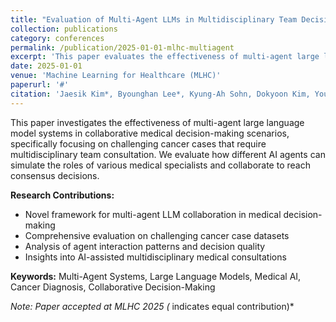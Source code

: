 ```yaml
---
title: "Evaluation of Multi-Agent LLMs in Multidisciplinary Team Decision-Making for Challenging Cancer Cases"
collection: publications
category: conferences
permalink: /publication/2025-01-01-mlhc-multiagent
excerpt: 'This paper evaluates the effectiveness of multi-agent large language models in collaborative medical decision-making for complex cancer cases, investigating how AI agents can simulate multidisciplinary team dynamics.'
date: 2025-01-01
venue: 'Machine Learning for Healthcare (MLHC)'
paperurl: '#'
citation: 'Jaesik Kim*, Byounghan Lee*, Kyung-Ah Sohn, Dokyoon Kim, Young Chan Lee. (2025). &quot;Evaluation of Multi-Agent LLMs in Multidisciplinary Team Decision-Making for Challenging Cancer Cases.&quot; <i>Machine Learning for Healthcare (MLHC)</i>.'
---
```


This paper investigates the effectiveness of multi-agent large language model systems in collaborative medical decision-making scenarios, specifically focusing on challenging cancer cases that require multidisciplinary team consultation. We evaluate how different AI agents can simulate the roles of various medical specialists and collaborate to reach consensus decisions.

**Research Contributions:**
- Novel framework for multi-agent LLM collaboration in medical decision-making
- Comprehensive evaluation on challenging cancer case datasets  
- Analysis of agent interaction patterns and decision quality
- Insights into AI-assisted multidisciplinary medical consultations

**Keywords:** Multi-Agent Systems, Large Language Models, Medical AI, Cancer Diagnosis, Collaborative Decision-Making

*Note: Paper accepted at MLHC 2025 (* indicates equal contribution)*
